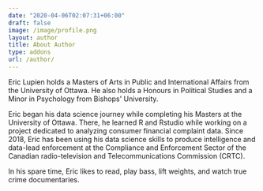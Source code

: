 ```yaml
---
date: "2020-04-06T02:07:31+06:00"
draft: false
image: /image/profile.png
layout: author
title: About Author
type: addons
url: /author/
---
```


Eric Lupien holds a Masters of Arts in Public and International Affairs from the University of Ottawa. He also holds a Honours in Political Studies and a Minor in Psychology from Bishops' University.

Eric began his data science journey while completing his Masters at the University of Ottawa. There, he learned R and Rstudio while working on a project dedicated to analyzing consumer financial complaint data. Since 2018, Eric has been using his data science skills to produce intelligence and data-lead enforcement at the Compliance and Enforcement Sector of the Canadian radio-television and Telecommunications Commission (CRTC). 

In his spare time, Eric likes to read, play bass, lift weights, and watch true crime documentaries.